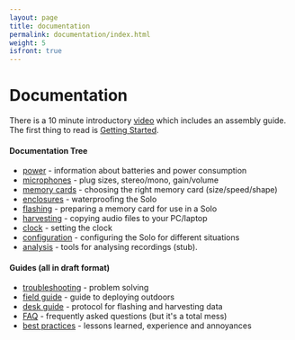 ```yaml
---
layout: page
title: documentation
permalink: documentation/index.html
weight: 5
isfront: true
---
```


# Documentation

There is a 10 minute introductory [video](https://youtu.be/2Fq05JlEKjw) which includes an assembly guide.<br>
The first thing to read is [Getting Started](/documentation/getting-started.html).

#### Documentation Tree

* [power](power/) - information about batteries and power consumption
* [microphones](microphones.html) - plug sizes, stereo/mono, gain/volume
* [memory cards](memory_cards/) - choosing the right memory card (size/speed/shape)
* [enclosures](enclosures.html) - waterproofing the Solo
* [flashing](flashing.html) - preparing a memory card for use in a Solo
* [harvesting](harvesting.html) - copying audio files to your PC/laptop
* [clock](clock.html) - setting the clock
* [configuration](configuration.html) - configuring the Solo for different situations
* [analysis](analysis.html) - tools for analysing recordings (stub).

#### Guides (all in draft format)

* [troubleshooting](troubleshooting.html) - problem solving
* [field guide](field-guide.html) - guide to deploying outdoors
* [desk guide](desk-guide.html)  - protocol for flashing and harvesting data
* [FAQ](faq.html) - frequently asked questions (but it's a total mess)
* [best practices](fddddaq.html) - lessons learned, experience and annoyances
